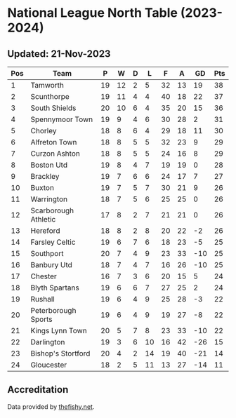 # National League North Table (2023-2024)
## Updated: 21-Nov-2023

| Pos | Team | P | W | D | L | F | A | GD | Pts |
| --- | --- | --- | --- | --- | --- | --- | --- | --- | --- |
| 1 | Tamworth | 19 | 12 | 2 | 5 | 32 | 13 | 19 | 38 |
| 2 | Scunthorpe | 19 | 11 | 4 | 4 | 40 | 18 | 22 | 37 |
| 3 | South Shields | 20 | 10 | 6 | 4 | 35 | 20 | 15 | 36 |
| 4 | Spennymoor Town | 19 | 9 | 4 | 6 | 30 | 28 | 2 | 31 |
| 5 | Chorley | 18 | 8 | 6 | 4 | 29 | 18 | 11 | 30 |
| 6 | Alfreton Town | 18 | 8 | 5 | 5 | 32 | 23 | 9 | 29 |
| 7 | Curzon Ashton | 18 | 8 | 5 | 5 | 24 | 16 | 8 | 29 |
| 8 | Boston Utd | 19 | 8 | 4 | 7 | 19 | 19 | 0 | 28 |
| 9 | Brackley | 19 | 7 | 6 | 6 | 24 | 17 | 7 | 27 |
| 10 | Buxton | 19 | 7 | 5 | 7 | 30 | 21 | 9 | 26 |
| 11 | Warrington | 18 | 7 | 5 | 6 | 25 | 25 | 0 | 26 |
| 12 | Scarborough Athletic | 17 | 8 | 2 | 7 | 21 | 21 | 0 | 26 |
| 13 | Hereford | 18 | 8 | 2 | 8 | 20 | 22 | -2 | 26 |
| 14 | Farsley Celtic | 19 | 6 | 7 | 6 | 18 | 23 | -5 | 25 |
| 15 | Southport | 20 | 7 | 4 | 9 | 23 | 33 | -10 | 25 |
| 16 | Banbury Utd | 18 | 7 | 4 | 7 | 16 | 26 | -10 | 25 |
| 17 | Chester | 16 | 7 | 3 | 6 | 20 | 15 | 5 | 24 |
| 18 | Blyth Spartans | 19 | 6 | 6 | 7 | 27 | 25 | 2 | 24 |
| 19 | Rushall | 19 | 6 | 4 | 9 | 25 | 28 | -3 | 22 |
| 20 | Peterborough Sports | 19 | 6 | 4 | 9 | 19 | 27 | -8 | 22 |
| 21 | Kings Lynn Town | 20 | 5 | 7 | 8 | 23 | 33 | -10 | 22 |
| 22 | Darlington | 19 | 3 | 6 | 10 | 16 | 42 | -26 | 15 |
| 23 | Bishop's Stortford | 20 | 4 | 2 | 14 | 19 | 40 | -21 | 14 |
| 24 | Gloucester | 18 | 2 | 5 | 11 | 13 | 27 | -14 | 11 |

## Accreditation 

Data provided by [thefishy.net](https://www.thefishy.net/).